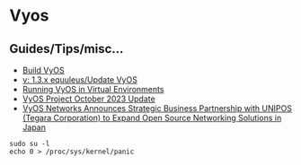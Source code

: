 # Vyos

## Guides/Tips/misc...

* [Build VyOS](https://docs.vyos.io/en/latest/contributing/build-vyos.html)
* [v: 1.3.x equuleus/Update VyOS](https://docs.vyos.io/en/equuleus/installation/update.html)
* [Running VyOS in Virtual Environments](https://docs.vyos.io/en/latest/installation/virtual/index.html)
* [VyOS Project October 2023 Update](https://blog.vyos.io/vyos-project-october-2023-update)
* [VyOS Networks Announces Strategic Business Partnership with UNIPOS (Tegara Corporation) to Expand Open Source Networking Solutions in Japan](https://blog.vyos.io/press-releases/vyos-networks-announces-strategic-business-partnership-with-unipos-tegara-corporation-to-expand-open-source-networking-solutions-in-japan)

```shell
sudo su -l
echo 0 > /proc/sys/kernel/panic
```